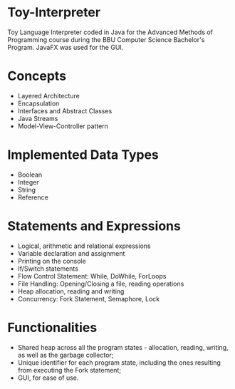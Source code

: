 # Toy-Interpreter
Toy Language Interpreter coded in Java for the Advanced Methods of Programming course during the BBU Computer Science Bachelor's Program.
JavaFX was used for the GUI.


# Concepts 
<ul> 
  <li> Layered Architecture
  <li> Encapsulation
  <li> Interfaces and Abstract Classes
  <li> Java Streams
  <li> Model-View-Controller pattern
</ul>

# Implemented Data Types
<ul>
  <li> Boolean
  <li> Integer
  <li> String
  <li> Reference
</ul>

# Statements and Expressions
<ul>
  <li> Logical, arithmetic and relational expressions </li>
  <li> Variable declaration and assignment </li>
  <li> Printing on the console </li>
  <li> If/Switch statements </li>
  <li> Flow Control Statement: While, DoWhile, ForLoops</li>
  <li> File Handling: Opening/Closing a file, reading operations </li>
  <li> Heap allocation, reading and writing </li>
  <li> Concurrency: Fork Statement, Semaphore, Lock </li>
</ul>
  
# Functionalities
<ul>
  <li> Shared heap across all the program states - allocation, reading, writing, as well as the garbage collector; </li>
  <li> Unique identifier for each program state, including the ones resulting from executing the Fork statement; </li>
  <li> GUI, for ease of use. </li>
</ul>
